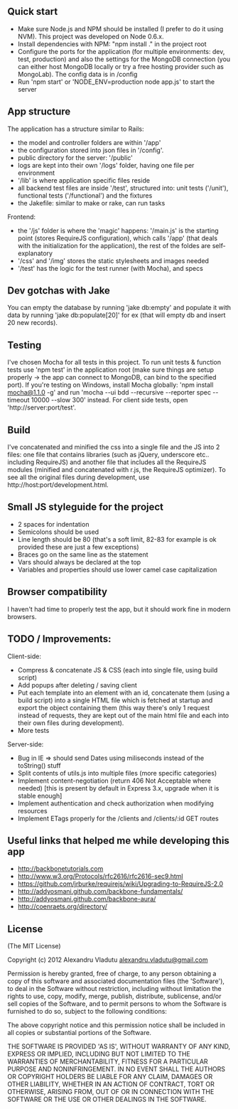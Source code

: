 ## Quick start

- Make sure Node.js and NPM should be installed (I prefer to do it using NVM). This project was developed on Node 0.6.x.
- Install dependencies with NPM: "npm install ." in the project root
- Configure the ports for the application (for multiple environments: dev, test, production) and also the settings for the MongoDB connection (you can either host MongoDB locally or try a free hosting provider such as MongoLab). The config data is in /config
- Run 'npm start' or 'NODE_ENV=production node app.js' to start the server

## App structure

The application has a structure similar to Rails:

- the model and controller folders are within '/app'
- the configuration stored into json files in '/config'.
- public directory for the server: '/public'
- logs are kept into their own '/logs' folder, having one file per environment
- '/lib' is where application specific files reside
- all backend test files are inside '/test', structured into: unit tests ('/unit'), functional tests ('/functional') and the fixtures
- the Jakefile: similar to make or rake, can run tasks

Frontend:

- the '/js' folder is where the 'magic' happens: '/main.js' is the starting point (stores RequireJS configuration), which calls '/app' (that deals with the initialization for the application), the rest of the foldes are self-explanatory
- '/css' and '/img' stores the static stylesheets and images needed
- '/test' has the logic for the test runner (with Mocha), and specs

## Dev gotchas with Jake

You can empty the database by running 'jake db:empty' and populate it with data by running 'jake db:populate[20]' for ex (that will empty db and insert 20 new records).

## Testing

I've chosen Mocha for all tests in this project. To run unit tests & function tests use 'npm test' in the application root (make sure things are setup properly -> the app can connect to MongoDB, can bind to the specified port).
If you're testing on Windows, install Mocha globally: 'npm install mocha@1.1.0 -g' and run 'mocha --ui bdd --recursive --reporter spec --timeout 10000 --slow 300' instead.
For client side tests, open 'http://server:port/test'.

## Build

I've concatenated and minified the css into a single file and the JS into 2 files: one file that contains libraries (such as jQuery, underscore etc.. including RequireJS) and another file that includes all the RequireJS modules (minified and concatenated with r.js, the RequireJS optimizer).
To see all the original files during development, use http://host:port/development.html.

## Small JS styleguide for the project

- 2 spaces for indentation
- Semicolons should be used
- Line length should be 80 (that's a soft limit, 82-83 for example is ok provided these are just a few exceptions)
- Braces go on the same line as the statement
- Vars should always be declared at the top
- Variables and properties should use lower camel case capitalization

## Browser compatibility

I haven't had time to properly test the app, but it should work fine in modern browsers.

## TODO / Improvements:

Client-side:

- Compress & concatenate JS & CSS (each into single file, using build script)
- Add popups after deleting / saving client
- Put each template into an element with an id, concatenate them (using a build script) into a single HTML file which is fetched at startup and export the object containing them (this way there's only 1 request instead of <number of templates> requests, they are kept out of the main html file and each into their own files during development).
- More tests

Server-side:

- Bug in IE => should send Dates using miliseconds instead of the toString() stuff
- Split contents of utils.js into multiple files (more specific categories)
- Implement content-negotiation (return 406 Not Acceptable where needed)
[this is present by default in Express 3.x, upgrade when it is stable enough]
- Implement authentication and check authorization when modifying resources
- Implement ETags properly for the /clients and /clients/:id GET routes

## Useful links that helped me while developing this app

- http://backbonetutorials.com
- http://www.w3.org/Protocols/rfc2616/rfc2616-sec9.html
- https://github.com/jrburke/requirejs/wiki/Upgrading-to-RequireJS-2.0
- http://addyosmani.github.com/backbone-fundamentals/
- http://addyosmani.github.com/backbone-aura/
- http://coenraets.org/directory/

## License

(The MIT License)

Copyright (c) 2012 Alexandru Vladutu <alexandru.vladutu@gmail.com>

Permission is hereby granted, free of charge, to any person obtaining a copy of this software and associated documentation files (the 'Software'), to deal in the Software without restriction, including without limitation the rights to use, copy, modify, merge, publish, distribute, sublicense, and/or sell copies of the Software, and to permit persons to whom the Software is furnished to do so, subject to the following conditions:

The above copyright notice and this permission notice shall be included in all copies or substantial portions of the Software.

THE SOFTWARE IS PROVIDED 'AS IS', WITHOUT WARRANTY OF ANY KIND, EXPRESS OR IMPLIED, INCLUDING BUT NOT LIMITED TO THE WARRANTIES OF MERCHANTABILITY, FITNESS FOR A PARTICULAR PURPOSE AND NONINFRINGEMENT. IN NO EVENT SHALL THE AUTHORS OR COPYRIGHT HOLDERS BE LIABLE FOR ANY CLAIM, DAMAGES OR OTHER LIABILITY, WHETHER IN AN ACTION OF CONTRACT, TORT OR OTHERWISE, ARISING FROM, OUT OF OR IN CONNECTION WITH THE SOFTWARE OR THE USE OR OTHER DEALINGS IN THE SOFTWARE.
